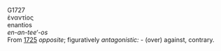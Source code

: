 G1727  
ἐναντίος  
enantios  
*en-an-tee‘-os*  
From [1725](g1725) *opposite*; figuratively *antagonistic:* - (over)
against, contrary.  

